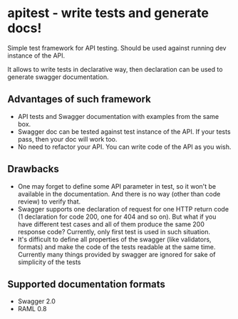 # apitest - write tests and generate docs!

Simple test framework for API testing. Should be used against running dev instance of the API.

It allows to write tests in declarative way, then declaration can be used to generate swagger documentation.

## Advantages of such framework

- API tests and Swagger documentation with examples from the same box.
- Swagger doc can be tested against test instance of the API. If your tests pass, then your doc will work too.
- No need to refactor your API. You can write code of the API as you wish.

## Drawbacks

- One may forget to define some API parameter in test, so it won't be available in the documentation. And there is no way (other than code review) to verify that.
- Swagger supports one declaration of request for one HTTP return code (1 declaration for code 200, one for 404 and so on). But what if you have different test cases and all of them produce the same 200 response code? Currently, only first test is used in such situation.
- It's difficult to define all properties of the swagger (like validators, formats) and make the code of the tests readable at the same time. Currently many things provided by swagger are ignored for sake of simplicity of the tests

## Supported documentation formats

- Swagger 2.0
- RAML 0.8
